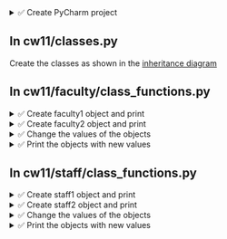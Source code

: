 <details>
  <summary>✅ Create PyCharm project</summary>

  - Create new Pycharm Project
  - Copy main.py from previous assignment
  - Create a directory `cw11`
  - In this directory, create classes.py and copy the code from previous assignment
  - Inside cw11, create two folders `faculty` and `staff`
</details>

## In cw11/classes.py
Create the classes as shown in the [inheritance diagram](https://github.com/suchialex/CINS3002-CW11/blob/main/Diagram.pdf)

## In cw11/faculty/class_functions.py

<details>
  <summary>✅ Create faculty1 object and print</summary>

  - Create new faculty, by creating an object of the Faculty class and call it faculty1
  - Set name = Margaret Ruth, phone = 3182789456, email = mruth@ed.edu, department = BUS, pay = 45000, tenure = 9
  - Pass arguments name, phone, email, department, pay, tenure when you create the object faculty1
  - Call the str method and print all the details of faculty1
</details>

<details>
  <summary>✅ Create faculty2 object and print</summary>
  
  - Create another faculty object and call it faculty2
  - Set name =Jeffrey Watson, phone = 3182159753, email = jwatson@ed.edu, department = HIST, pay = 46000, tenure = 12
  - Pass arguments name, phone, email, department, pay, tenure when you create the object faculty2
  - Call the str method and print all the details of faculty2
</details>

<details>
  <summary>✅ Change the values of the objects</summary>
  
  - Change faculty1’s email to ruth@ed.edu
  - Change faculty2’s phone number to 3181258753
  - Get faculty1’s name and print it
  - Get faculty2’s pay and print it
  - Change the faculty1’s tenure to 12
</details>

<details>
  <summary>✅ Print the objects with new values</summary>

  - Call the str method and print all the details of faculty1
  - Call the str method and print all the details of faculty2
</details>

## In cw11/staff/class_functions.py

<details>
  <summary>✅ Create staff1 object and print</summary>
  
  - Create new staff, by creating an object of the Staff class and call it staff1
  - Set name = Ian West, phone = 3183421158, email = iwest@ed.edu, department = IT, pay = 55000, role = admin
  - Pass arguments name, phone, email, major, department, pay, role when you create the object staff1
  - Call the str method and print all the details of staff1
</details>

<details>
  <summary>✅ Create staff2 object and print</summary>
  
  - Create another student object and call it staff2
  - Set name = Gwen Taylor, phone = 3181521356, email = gtaylor@ed.edu, department = OMC, pay = 58000, role = supervisor
  - Pass arguments name, phone, email, major, department, pay, role when you create the object staff2
  - Call the str method and print all the details of staff2
</details>

<details>
  <summary>✅ Change the values of the objects</summary>
  
  - Change staff2’s email to taylor@ed.edu
  - Change staff1’s department to OIt
  - Get staff2’s name and print it
  - Get staff1’s pay and print it
  - Change the staff2’s phone to 2254561891
</details>

<details>
  <summary>✅ Print the objects with new values</summary>
  
  - Call the str method and print all the details of staff
  - Call the str method and print all the details of staff2
</details>
